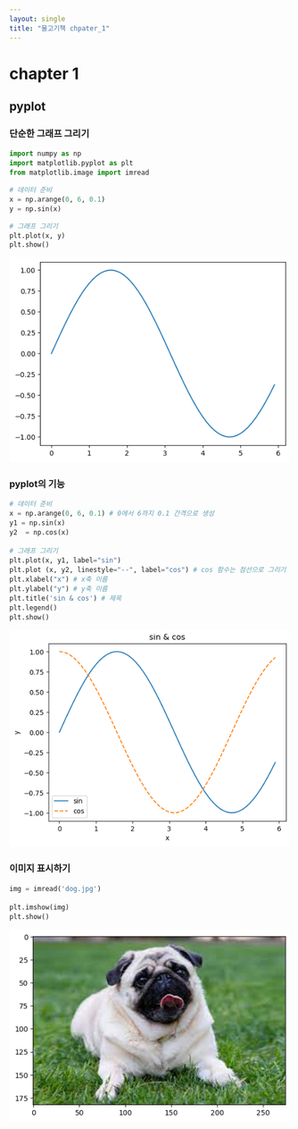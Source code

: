 ```yaml
---
layout: single
title: "물고기책 chpater_1"
---
```


# chapter 1

## pyplot

### 단순한 그래프 그리기


```python
import numpy as np
import matplotlib.pyplot as plt
from matplotlib.image import imread
```


```python
# 데이터 준비
x = np.arange(0, 6, 0.1)
y = np.sin(x)
```


```python
# 그래프 그리기
plt.plot(x, y)
plt.show()
```


    
![그래프](https://raw.githubusercontent.com/leeminseo125/leeminseo125.github.io/master/_posts/output_5_0.png)
    


### pyplot의 기능 


```python
# 데이터 준비
x = np.arange(0, 6, 0.1) # 0에서 6까지 0.1 간격으로 생성
y1 = np.sin(x)
y2  = np.cos(x)

# 그래프 그리기
plt.plot(x, y1, label="sin") 
plt.plot (x, y2, linestyle="--", label="cos") # cos 함수는 점선으로 그리기
plt.xlabel("x") # x축 이름
plt.ylabel("y") # y축 이름
plt.title('sin & cos') # 제목
plt.legend()
plt.show()
```


    
![그래프](https://raw.githubusercontent.com/leeminseo125/leeminseo125.github.io/master/_posts/output_7_0.png)
    


### 이미지 표시하기


```python
img = imread('dog.jpg')

plt.imshow(img)
plt.show()
```


    
![사진](https://raw.githubusercontent.com/leeminseo125/leeminseo125.github.io/master/_posts/output_9_0.png)
    

